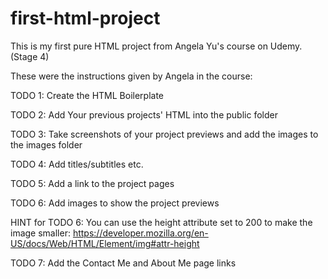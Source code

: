 # first-html-project
This is my first pure HTML project from Angela Yu's course on Udemy. (Stage 4)

These were the instructions given by Angela in the course:

TODO 1: Create the HTML Boilerplate

TODO 2: Add Your previous projects' HTML into the public folder

TODO 3: Take screenshots of your project previews and add the images to the images folder

TODO 4: Add titles/subtitles etc.

TODO 5: Add a link to the project pages

TODO 6: Add images to show the project previews

HINT for TODO 6: You can use the height attribute set to 200 to make the image smaller:
https://developer.mozilla.org/en-US/docs/Web/HTML/Element/img#attr-height

TODO 7: Add the Contact Me and About Me page links
